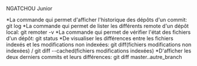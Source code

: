 NGATCHOU Junior

*La commande qui permet d'afficher l'historique des dépôts d'un commit:
	git log
*La commande qui permet de lister les différents remote d'un dépôt local:
	git remoter -v
*La commande qui permet de vérifier l'état des fichiers d'un dépôt:
	git status
*De visualiser les différences entre les fichiers indexés et les modifications non indexées:
	git diff(fichiers modifications non indexées) / git diff --cached(fichiers modifications indexées)
*D'afficher les deux derniers commits et leurs différences:
	git diff master..autre_branch
